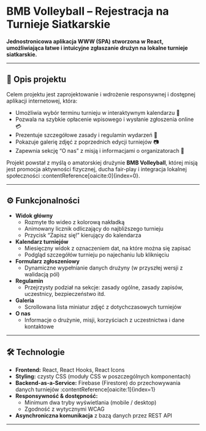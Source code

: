 # BMB Volleyball – Rejestracja na Turnieje Siatkarskie

**Jednostronicowa aplikacja WWW (SPA) stworzona w React, umożliwiająca łatwe i intuicyjne zgłaszanie drużyn na lokalne turnieje siatkarskie.**

---

## 📝 Opis projektu

Celem projektu jest zaprojektowanie i wdrożenie responsywnej i dostępnej aplikacji internetowej, która:
- Umożliwia wybór terminu turnieju w interaktywnym kalendarzu 📅  
- Pozwala na szybkie opłacenie wpisowego i wysłanie zgłoszenia online 💳  
- Prezentuje szczegółowe zasady i regulamin wydarzeń 📜  
- Pokazuje galerię zdjęć z poprzednich edycji turniejów 📷  
- Zapewnia sekcję “O nas” z misją i informacjami o organizatorach 🏐  

Projekt powstał z myślą o amatorskiej drużynie **BMB Volleyball**, której misją jest promocja aktywności fizycznej, ducha fair-play i integracja lokalnej społeczności :contentReference[oaicite:0]{index=0}.

---

## ⚙️ Funkcjonalności

- **Widok główny**  
  - Rozmyte tło wideo z kolorową nakładką  
  - Animowany licznik odliczający do najbliższego turnieju  
  - Przycisk “Zapisz się!” kierujący do kalendarza  
- **Kalendarz turniejów**  
  - Miesięczny widok z oznaczeniem dat, na które można się zapisać  
  - Podgląd szczegółów turnieju po najechaniu lub kliknięciu  
- **Formularz zgłoszeniowy**  
  - Dynamiczne wypełnianie danych drużyny (w przyszłej wersji z walidacją pól)  
- **Regulamin**  
  - Przejrzysty podział na sekcje: zasady ogólne, zasady zapisów, uczestnicy, bezpieczeństwo itd.  
- **Galeria**  
  - Scrollowana lista miniatur zdjęć z dotychczasowych turniejów  
- **O nas**  
  - Informacje o drużynie, misji, korzyściach z uczestnictwa i dane kontaktowe  

---

## 🛠️ Technologie

- **Frontend:** React, React Hooks, React Icons  
- **Styling:** czysty CSS (moduły CSS w poszczególnych komponentach)  
- **Backend-as-a-Service:** Firebase (Firestore) do przechowywania danych turniejów :contentReference[oaicite:1]{index=1}  
- **Responsywność & dostępność:**  
  - Minimum dwa tryby wyświetlania (mobile / desktop)  
  - Zgodność z wytycznymi WCAG  
- **Asynchroniczna komunikacja** z bazą danych przez REST API  

---